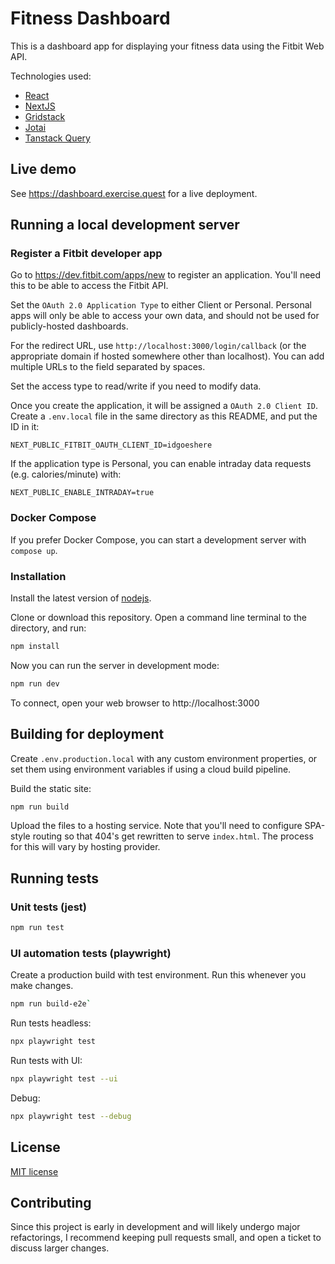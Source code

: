 # Fitness Dashboard

This is a dashboard app for displaying your fitness data using the Fitbit Web API.

Technologies used:

- [React](https://react.dev/)
- [NextJS](https://nextjs.org/)
- [Gridstack](https://gridstackjs.com/)
- [Jotai](https://jotai.org/)
- [Tanstack Query](https://tanstack.com/query/latest)

## Live demo

See https://dashboard.exercise.quest for a live deployment.

## Running a local development server

### Register a Fitbit developer app

Go to https://dev.fitbit.com/apps/new to register an application. You'll need this
to be able to access the Fitbit API.

Set the `OAuth 2.0 Application Type` to either Client or Personal. Personal apps will
only be able to access your own data, and should not be used for publicly-hosted
dashboards.

For the redirect URL, use `http://localhost:3000/login/callback` (or the appropriate
domain if hosted somewhere other than localhost). You can add multiple URLs to the
field separated by spaces.

Set the access type to read/write if you need to modify data.

Once you create the application, it will be assigned a `OAuth 2.0 Client ID`. Create a
`.env.local` file in the same directory as this README, and put the ID in it:

```
NEXT_PUBLIC_FITBIT_OAUTH_CLIENT_ID=idgoeshere
```

If the application type is Personal, you can enable intraday data requests
(e.g. calories/minute) with:

```
NEXT_PUBLIC_ENABLE_INTRADAY=true
```

### Docker Compose

If you prefer Docker Compose, you can start a development server with `compose up`.

### Installation

Install the latest version of [nodejs](https://nodejs.org/).

Clone or download this repository. Open a command line terminal to the directory,
and run:

```bash
npm install
```

Now you can run the server in development mode:

```bash
npm run dev
```

To connect, open your web browser to http://localhost:3000

## Building for deployment

Create `.env.production.local` with any custom environment properties,
or set them using environment variables if using a cloud build pipeline.

Build the static site:

```bash
npm run build
```

Upload the files to a hosting service. Note that you'll need to configure SPA-style
routing so that 404's get rewritten to serve `index.html`. The process for this will
vary by hosting provider.

## Running tests

### Unit tests (jest)

```bash
npm run test
```

### UI automation tests (playwright)

Create a production build with test environment. Run this whenever you make
changes.

```bash
npm run build-e2e`
```

Run tests headless:

```bash
npx playwright test
```

Run tests with UI:

```bash
npx playwright test --ui
```

Debug:

```bash
npx playwright test --debug
```

## License

[MIT license](LICENSE)

## Contributing

Since this project is early in development and will likely undergo major refactorings,
I recommend keeping pull requests small, and open a ticket to discuss larger changes.
